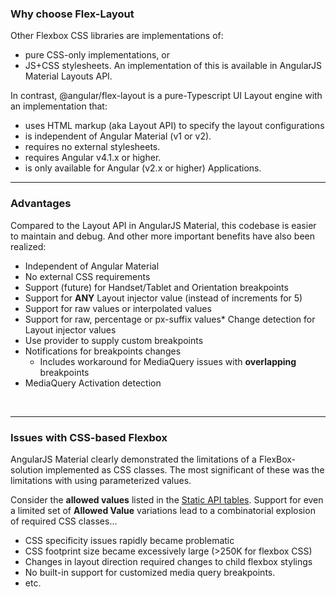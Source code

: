 ### Why choose Flex-Layout

Other Flexbox CSS libraries are implementations of:

* pure CSS-only implementations, or 
* JS+CSS stylesheets. An implementation of this is available in AngularJS Material Layouts API.

In contrast, @angular/flex-layout is a pure-Typescript UI Layout engine with an implementation that: 

* uses HTML markup (aka Layout API) to specify the layout configurations
* is independent of Angular Material (v1 or v2).
* requires no external stylesheets.
* requires Angular v4.1.x or higher.
* is only available for Angular (v2.x or higher) Applications.

----

### Advantages 

Compared to the Layout API in AngularJS Material, this codebase is easier to maintain and debug.
And other more important benefits have also been realized:

* Independent of Angular Material 
* No external CSS requirements
* Support (future) for Handset/Tablet and Orientation breakpoints
* Support for **ANY** Layout injector value (instead of increments for 5)
* Support for raw values or interpolated values
* Support for raw, percentage or px-suffix values*  Change detection for Layout injector values
* Use provider to supply custom breakpoints
* Notifications for breakpoints changes
  * Includes workaround for MediaQuery issues with **overlapping** breakpoints
* MediaQuery Activation detection 

<br/>

----

### Issues with CSS-based Flexbox

AngularJS Material clearly demonstrated the limitations of a FlexBox-solution implemented as CSS classes. The most 
significant of these was the limitations with using parameterized values. 

Consider the **allowed values** listed in the 
[Static API tables](https://github.com/angular/flex-layout/wiki/Declarative-API-Overview#api-for-dom-containers). 
Support for even a limited set of **Allowed Value** variations lead to a combinatorial explosion of required CSS 
classes... 

* CSS specificity issues rapidly became problematic
* CSS footprint size became excessively large (>250K for flexbox CSS)
* Changes in layout direction required changes to child flexbox stylings
* No built-in support for customized media query breakpoints.
* etc.
